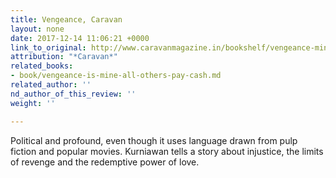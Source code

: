 ```yaml
---
title: Vengeance, Caravan
layout: none
date: 2017-12-14 11:06:21 +0000
link_to_original: http://www.caravanmagazine.in/bookshelf/vengeance-mine-others-pay-cash
attribution: "*Caravan*"
related_books:
- book/vengeance-is-mine-all-others-pay-cash.md
related_author: ''
nd_author_of_this_review: ''
weight: ''

---
```

  
Political and profound, even though it uses language drawn from pulp fiction and popular movies. Kurniawan tells a story about injustice, the limits of revenge and the redemptive power of love.